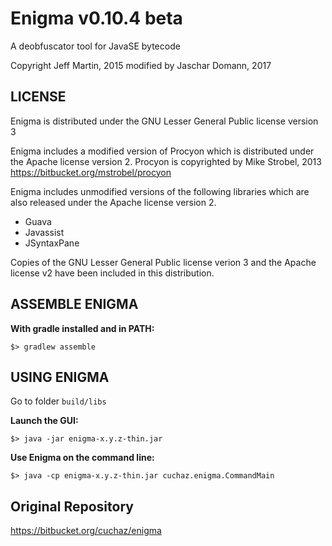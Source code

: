 
# Enigma v0.10.4 beta
A deobfuscator tool for JavaSE bytecode

Copyright Jeff Martin, 2015 modified by Jaschar Domann, 2017


## LICENSE

Enigma is distributed under the GNU Lesser General Public license version 3

Enigma includes a modified version of Procyon which is distributed under the Apache license version 2. Procyon is copyrighted by Mike Strobel, 2013  
https://bitbucket.org/mstrobel/procyon

Enigma includes unmodified versions of the following libraries which are also released under the Apache license version 2.
 + Guava
 + Javassist
 + JSyntaxPane

Copies of the GNU Lesser General Public license verion 3 and the Apache license v2 have been included in this distribution.

## ASSEMBLE ENIGMA

**With gradle installed and in PATH:**
   
    $> gradlew assemble

## USING ENIGMA

Go to folder `build/libs`

**Launch the GUI:**
    
    $> java -jar enigma-x.y.z-thin.jar
	
**Use Enigma on the command line:**
    
    $> java -cp enigma-x.y.z-thin.jar cuchaz.enigma.CommandMain

## Original Repository 
https://bitbucket.org/cuchaz/enigma